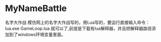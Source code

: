 # MyNameBattle
名字大作战
模仿网上的名字大作战写的，用Lua写的，要运行直接输入命令：
lua.exe GameLoop.lua
就可以了,前提是下载有lua解释器，并且把解释器路径添加到了windows环境变量里面。
